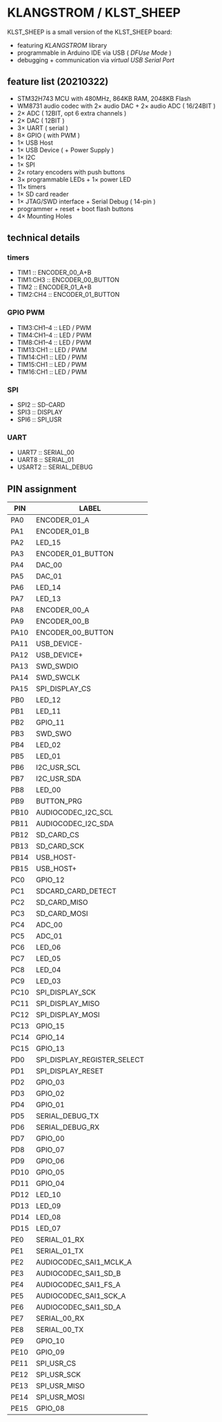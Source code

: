 # KLANGSTROM / KLST_SHEEP

KLST_SHEEP is a small version of the KLST_SHEEP board:

- featuring *KLANGSTROM* library
- programmable in Arduino IDE via USB ( *DFUse Mode* )
- debugging + communication via *virtual USB Serial Port*

## feature list (20210322)

- STM32H743 MCU with 480MHz, 864KB RAM, 2048KB Flash
- WM8731 audio codec with 2× audio DAC + 2× audio ADC ( 16/24BIT )
- 2× ADC ( 12BIT, opt 6 extra channels )
- 2× DAC ( 12BIT )
- 3× UART ( serial )
- 8× GPIO ( with PWM )
- 1× USB Host
- 1× USB Device ( + Power Supply )
- 1× I2C 
- 1× SPI 
- 2× rotary encoders with push buttons
- 3× programmable LEDs + 1× power LED
- 11× timers
- 1× SD card reader
- 1× JTAG/SWD interface + Serial Debug ( 14-pin )
- programmer + reset + boot flash buttons
- 4× Mounting Holes

## technical details

### timers

- TIM1       :: ENCODER_00_A+B
- TIM1:CH3   :: ENCODER_00_BUTTON
- TIM2       :: ENCODER_01_A+B
- TIM2:CH4   :: ENCODER_01_BUTTON

### GPIO PWM

- TIM3:CH1–4 :: LED / PWM
- TIM4:CH1–4 :: LED / PWM
- TIM8:CH1–4 :: LED / PWM
- TIM13:CH1  :: LED / PWM
- TIM14:CH1  :: LED / PWM
- TIM15:CH1  :: LED / PWM
- TIM16:CH1  :: LED / PWM

### SPI

- SPI2 :: SD-CARD
- SPI3 :: DISPLAY
- SPI6 :: SPI_USR

### UART

- UART7  :: SERIAL_00
- UART8  :: SERIAL_01
- USART2 :: SERIAL_DEBUG

## PIN assignment

| PIN  | LABEL                       |
|------|-----------------------------|
| PA0  | ENCODER_01_A                |
| PA1  | ENCODER_01_B                |
| PA2  | LED_15                      |
| PA3  | ENCODER_01_BUTTON           |
| PA4  | DAC_00                      |
| PA5  | DAC_01                      |
| PA6  | LED_14                      |
| PA7  | LED_13                      |
| PA8  | ENCODER_00_A                |
| PA9  | ENCODER_00_B                |
| PA10 | ENCODER_00_BUTTON           |
| PA11 | USB_DEVICE-                 |
| PA12 | USB_DEVICE+                 |
| PA13 | SWD_SWDIO                   |
| PA14 | SWD_SWCLK                   |
| PA15 | SPI_DISPLAY_CS              |
| PB0  | LED_12                      |
| PB1  | LED_11                      |
| PB2  | GPIO_11                     |
| PB3  | SWD_SWO                     |
| PB4  | LED_02                      |
| PB5  | LED_01                      |
| PB6  | I2C_USR_SCL                 |
| PB7  | I2C_USR_SDA                 |
| PB8  | LED_00                      |
| PB9  | BUTTON_PRG                  |
| PB10 | AUDIOCODEC_I2C_SCL          |
| PB11 | AUDIOCODEC_I2C_SDA          |
| PB12 | SD_CARD_CS                  |
| PB13 | SD_CARD_SCK                 |
| PB14 | USB_HOST-                   |
| PB15 | USB_HOST+                   |
| PC0  | GPIO_12                     |
| PC1  | SDCARD_CARD_DETECT          |
| PC2  | SD_CARD_MISO                |
| PC3  | SD_CARD_MOSI                |
| PC4  | ADC_00                      |
| PC5  | ADC_01                      |
| PC6  | LED_06                      |
| PC7  | LED_05                      |
| PC8  | LED_04                      |
| PC9  | LED_03                      |
| PC10 | SPI_DISPLAY_SCK             |
| PC11 | SPI_DISPLAY_MISO            |
| PC12 | SPI_DISPLAY_MOSI            |
| PC13 | GPIO_15                     |
| PC14 | GPIO_14                     |
| PC15 | GPIO_13                     |
| PD0  | SPI_DISPLAY_REGISTER_SELECT |
| PD1  | SPI_DISPLAY_RESET           |
| PD2  | GPIO_03                     |
| PD3  | GPIO_02                     |
| PD4  | GPIO_01                     |
| PD5  | SERIAL_DEBUG_TX             |
| PD6  | SERIAL_DEBUG_RX             |
| PD7  | GPIO_00                     |
| PD8  | GPIO_07                     |
| PD9  | GPIO_06                     |
| PD10 | GPIO_05                     |
| PD11 | GPIO_04                     |
| PD12 | LED_10                      |
| PD13 | LED_09                      |
| PD14 | LED_08                      |
| PD15 | LED_07                      |
| PE0  | SERIAL_01_RX                |
| PE1  | SERIAL_01_TX                |
| PE2  | AUDIOCODEC_SAI1_MCLK_A      |
| PE3  | AUDIOCODEC_SAI1_SD_B        |
| PE4  | AUDIOCODEC_SAI1_FS_A        |
| PE5  | AUDIOCODEC_SAI1_SCK_A       |
| PE6  | AUDIOCODEC_SAI1_SD_A        |
| PE7  | SERIAL_00_RX                |
| PE8  | SERIAL_00_TX                |
| PE9  | GPIO_10                     |
| PE10 | GPIO_09                     |
| PE11 | SPI_USR_CS                  |
| PE12 | SPI_USR_SCK                 |
| PE13 | SPI_USR_MISO                |
| PE14 | SPI_USR_MOSI                |
| PE15 | GPIO_08                     |
